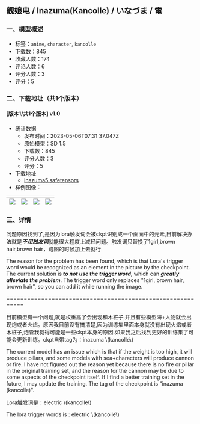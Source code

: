 ## 舰娘电 / Inazuma(Kancolle) / いなづま / 電
### 一、模型概述

- 标签：`anime`, `character`, `kancolle`
- 下载数：845
- 收藏人数：174
- 评论人数：6
- 评分人数：3
- 评分：5

### 二、下载地址（共1个版本）

#### [版本1/共1个版本] v1.0

- 统计数据
  - 发布时间：2023-05-06T07:31:37.047Z
  - 原始模型：SD 1.5
  - 下载数：845
  - 评分人数：3
  - 评分：5
- 下载地址
  - [inazuma5.safetensors](https://civitai.com/api/download/models/63702)
- 样例图像：

| <img src="https://image.civitai.com/xG1nkqKTMzGDvpLrqFT7WA/e432b917-8eb9-4496-a52a-84923141672d/width=450/703017.jpeg" /> | <img src="https://image.civitai.com/xG1nkqKTMzGDvpLrqFT7WA/30c027b7-f0a6-4768-a554-448d9a4a485f/width=450/703026.jpeg" /> | <img src="https://image.civitai.com/xG1nkqKTMzGDvpLrqFT7WA/066929db-db2c-4fd8-863a-c19f2ce0a580/width=450/703033.jpeg" /> | <img src="https://image.civitai.com/xG1nkqKTMzGDvpLrqFT7WA/0df4fe8e-988e-4b9d-9a68-d4d745751885/width=450/703019.jpeg" /> |
| ---- | ---- | ---- | ---- |


### 三、详情
<p>问题原因找到了,是因为lora触发词会被ckpt识别成一个画面中的元素,目前解决办法就是<strong><em>不用触发词</em></strong>就能很大程度上减轻问题。触发词只替换了1girl,brown hair,brown hair，跑图的时候加上去就行</p><p></p><p>The reason for the problem has been found, which is that Lora's trigger word would be recognized as an element in the picture by the checkpoint. The current solution is<strong><em> to not use the trigger word</em></strong>, which can <strong><em>greatly alleviate the problem</em></strong>. The trigger word only replaces "1girl, brown hair, brown hair", so you can add it while running the image.</p><p></p><p>===========================================================</p><p>目前模型有一个问题,就是权重高了会出现和木桩子,并且有些模型海+人物就会出现炮或者火焰。原因我目前没有搞清楚,因为训练集里面本身就没有出现火焰或者木桩子,炮管我觉得可能是一些ckpt本身的原因.如果我之后找到更好的训练集了可能会更新训练。ckpt自带tag为：inazuma \(kancolle\)</p><p></p><p>The current model has an issue which is that if the weight is too high, it will produce pillars, and some models with sea+characters will produce cannon or fire. I have not figured out the reason yet because there is no fire or pillar in the original training set, and the reason for the cannon may be due to some aspects of the checkpoint itself. If I find a better training set in the future, I may update the training. The tag of the checkpoint is "inazuma (kancolle)".</p><p></p><p>Lora触发词是：electric \(kancolle\)</p><p>The lora trigger words is : electric \(kancolle\)</p>